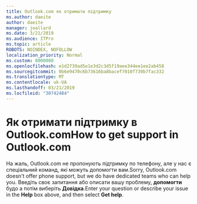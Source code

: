 ```yaml
---
title: Outlook.com як отримати підтримку
ms.author: daeite
author: daeite
manager: joallard
ms.date: 3/21/2019
ms.audience: ITPro
ms.topic: article
ROBOTS: NOINDEX, NOFOLLOW
localization_priority: Normal
ms.custom: 8000080
ms.openlocfilehash: e1d2739ad5e1e3d2c3d5f19aee344ee1ee2ab458
ms.sourcegitcommit: 0b6e9470c6b73616ba8bacef7010f739b7fac332
ms.translationtype: MT
ms.contentlocale: uk-UA
ms.lasthandoff: 03/21/2019
ms.locfileid: "30742484"
---
```

# <a name="how-to-get-support-in-outlookcom"></a><span data-ttu-id="5938e-102">Як отримати підтримку в Outlook.com</span><span class="sxs-lookup"><span data-stu-id="5938e-102">How to get support in Outlook.com</span></span>

<span data-ttu-id="5938e-103">На жаль, Outlook.com не пропонують підтримку по телефону, але у нас є спеціальний команд, які можуть допомогти вам.</span><span class="sxs-lookup"><span data-stu-id="5938e-103">Sorry, Outlook.com doesn't offer phone support, but we do have dedicated teams who can help you.</span></span>
<span data-ttu-id="5938e-104">Введіть своє запитання або описати вашу проблему, **допомогти** будо а потім виберіть **Довідка**.</span><span class="sxs-lookup"><span data-stu-id="5938e-104">Enter your question or describe your issue in the **Help** box above, and then select **Get help**.</span></span>


